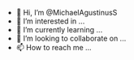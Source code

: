 - 👋 Hi, I’m @MichaelAgustinusS
- 👀 I’m interested in ...
- 🌱 I’m currently learning ...
- 💞️ I’m looking to collaborate on ...
- 📫 How to reach me ...

<!---
MichaelAgustinusS/MichaelAgustinusS is a ✨ special ✨ repository because its `README.md` (this file) appears on your GitHub profile.
You can click the Preview link to take a look at your changes.
--->

